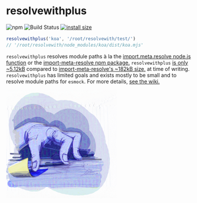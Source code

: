 resolvewithplus
===============
![npm](https://img.shields.io/npm/v/resolvewithplus) ![Build Status](https://github.com/iambumblehead/resolvewithplus/workflows/nodejs-ci/badge.svg) [![install size](https://packagephobia.now.sh/badge?p=resolvewithplus)](https://packagephobia.now.sh/result?p=resolvewithplus)

```javascript
resolvewithplus('koa', '/root/resolvewith/test/')
// '/root/resolvewith/node_modules/koa/dist/koa.mjs'
```

`resolvewithplus` resolves module paths à la the [import.meta.resolve node.js function][33] or the [import-meta-resolve npm package.][35] `resolvewithplus` [is only ~5.12kB][36] compared to [import-meta-resolve's ~182kB size,][37] at time of writing. `resolvewithplus` has limited goals and exists mostly to be small and to resolve module paths for `esmock`. For more details, [see the wiki.](https://github.com/iambumblehead/resolvewithplus/wiki)

 ![scrounge](https://github.com/iambumblehead/scroungejs/raw/master/img/hand.png) 

[33]: https://nodejs.org/api/esm.html#importmetaresolvespecifier-parent
[35]: https://www.npmjs.com/package/import-meta-resolve
[36]: https://packagephobia.com/result?p=resolvewithplus
[37]: https://packagephobia.com/result?p=import-meta-resolve
[39]: https://github.com/iambumblehead/resolvewithplus



